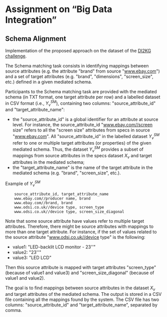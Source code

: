 # Assignment on “Big Data Integration”
## Schema Alignment

Implementation of the proposed approach on the dataset of the [DI2KG challenge](http://di2kg.inf.uniroma3.it/2020/#challenge). 

The Schema matching task consists in identifying mappings between source attributes (e.g. the attribute "brand" from source "www.ebay.com") and a set of target attributes (e.g. "brand", "dimensions", "screen_size", etc.) defined in a given mediated schema.

Participants to the Schema matching task are provided with the mediated schema (in TXT format, one target attribute per row) and a labelled dataset in CSV format (i.e., $Y^{SM}_v$), containing two columns: "source_attribute_id" and "target_attribute_name":

- the "source_attribute_id" is a global identifier for an attribute at source level. For instance, the source_attribute_id "www.ebay.com//screen size" refers to all the "screen size" attributes from specs in source "www.ebay.com". All "source_attribute_id" in the labelled dataset $Y^{SM}_v$ refer to one or multiple target attributes (or properties) of the given mediated schema. Thus, the dataset $Y^{SM}_v$ provides a subset of mappings from source attributes in the specs dataset $X_v$ and target attributes in the mediated schema;
- the "target_attribute_name" is the name of the target attribute in the mediated schema (e.g. "brand", "screen_size", etc.).

Example of $Y^{SM}_v$
```
    source_attribute_id, target_attribute_name
    www.ebay.com//producer name, brand
    www.ebay.com//brand, brand
    www.odsi.co.uk//device type, screen_type
    www.odsi.co.uk//device type, screen_size_diagonal
```
Note that some source attribute have values refer to multiple target attributes. Therefore, there might be source attributes with mappings to more than one target attribute. For instance, if the set of values related to the source attribute "www.odsi.co.uk//device type" is the following:

- value1: "LED-backlit LCD monitor - 23''"
- value2: "23''"
- value3: "LED LCD"

Then this source attribute is mapped with target attributes "screen_type" (because of value1 and value3) and "screen_size_diagonal" (because of value1 and value2).

The goal is to find mappings between source attributes in the dataset $X_v$ and target attributes of the mediated schema. The output is stored in a CSV file containing all the mappings found by the system. The CSV file has two columns: "source_attribute_id" and "target_attribute_name", separated by comma.